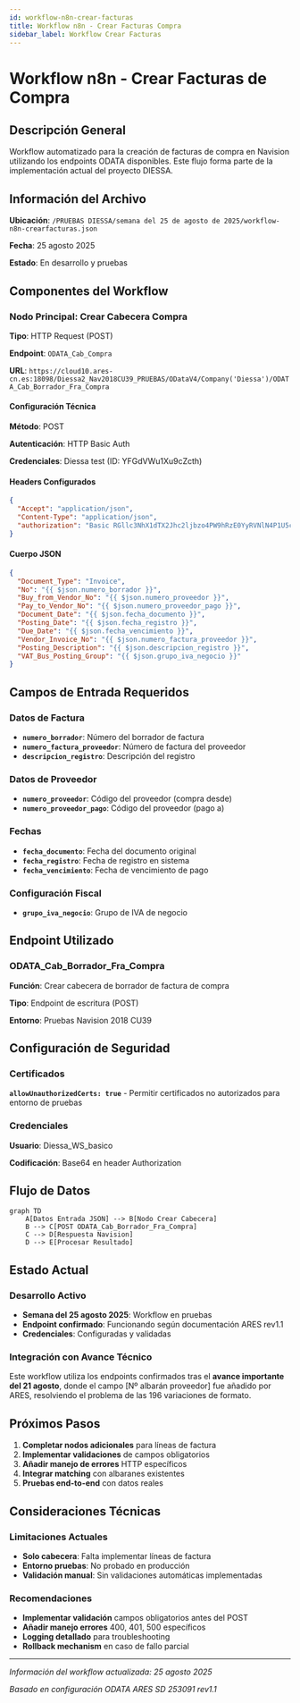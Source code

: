 ```yaml
---
id: workflow-n8n-crear-facturas
title: Workflow n8n - Crear Facturas Compra
sidebar_label: Workflow Crear Facturas
---
```


# Workflow n8n - Crear Facturas de Compra

## Descripción General

Workflow automatizado para la creación de facturas de compra en Navision utilizando los endpoints ODATA disponibles. Este flujo forma parte de la implementación actual del proyecto DIESSA.

## Información del Archivo

**Ubicación**: `/PRUEBAS DIESSA/semana del 25 de agosto de 2025/workflow-n8n-crearfacturas.json`

**Fecha**: 25 agosto 2025

**Estado**: En desarrollo y pruebas

## Componentes del Workflow

### Nodo Principal: Crear Cabecera Compra

**Tipo**: HTTP Request (POST)

**Endpoint**: `ODATA_Cab_Compra`

**URL**: `https://cloud10.ares-cn.es:18098/Diessa2_Nav2018CU39_PRUEBAS/ODataV4/Company('Diessa')/ODATA_Cab_Borrador_Fra_Compra`

#### Configuración Técnica

**Método**: POST

**Autenticación**: HTTP Basic Auth

**Credenciales**: Diessa test (ID: YFGdVWu1Xu9cZcth)

#### Headers Configurados
```json
{
  "Accept": "application/json",
  "Content-Type": "application/json",
  "authorization": "Basic RGllc3NhX1dTX2Jhc2ljbzo4PW9hRzE0YyRVNlN4P1U5cTBzVDdBZzFFQTk2eGY4T3hJTzVzcEh0OXhvclhRWDI="
}
```

#### Cuerpo JSON
```json
{
  "Document_Type": "Invoice",
  "No": "{{ $json.numero_borrador }}",
  "Buy_from_Vendor_No": "{{ $json.numero_proveedor }}",
  "Pay_to_Vendor_No": "{{ $json.numero_proveedor_pago }}",
  "Document_Date": "{{ $json.fecha_documento }}",
  "Posting_Date": "{{ $json.fecha_registro }}",
  "Due_Date": "{{ $json.fecha_vencimiento }}",
  "Vendor_Invoice_No": "{{ $json.numero_factura_proveedor }}",
  "Posting_Description": "{{ $json.descripcion_registro }}",
  "VAT_Bus_Posting_Group": "{{ $json.grupo_iva_negocio }}"
}
```

## Campos de Entrada Requeridos

### Datos de Factura
- **`numero_borrador`**: Número del borrador de factura
- **`numero_factura_proveedor`**: Número de factura del proveedor
- **`descripcion_registro`**: Descripción del registro

### Datos de Proveedor  
- **`numero_proveedor`**: Código del proveedor (compra desde)
- **`numero_proveedor_pago`**: Código del proveedor (pago a)

### Fechas
- **`fecha_documento`**: Fecha del documento original
- **`fecha_registro`**: Fecha de registro en sistema
- **`fecha_vencimiento`**: Fecha de vencimiento de pago

### Configuración Fiscal
- **`grupo_iva_negocio`**: Grupo de IVA de negocio

## Endpoint Utilizado

### ODATA_Cab_Borrador_Fra_Compra
**Función**: Crear cabecera de borrador de factura de compra

**Tipo**: Endpoint de escritura (POST)

**Entorno**: Pruebas Navision 2018 CU39

## Configuración de Seguridad

### Certificados
**`allowUnauthorizedCerts: true`** - Permitir certificados no autorizados para entorno de pruebas

### Credenciales
**Usuario**: Diessa_WS_basico

**Codificación**: Base64 en header Authorization

## Flujo de Datos

```mermaid
graph TD
    A[Datos Entrada JSON] --> B[Nodo Crear Cabecera]
    B --> C[POST ODATA_Cab_Borrador_Fra_Compra]
    C --> D[Respuesta Navision]
    D --> E[Procesar Resultado]
```

## Estado Actual

### Desarrollo Activo
- **Semana del 25 agosto 2025**: Workflow en pruebas
- **Endpoint confirmado**: Funcionando según documentación ARES rev1.1
- **Credenciales**: Configuradas y validadas

### Integración con Avance Técnico
Este workflow utiliza los endpoints confirmados tras el **avance importante del 21 agosto**, donde el campo [Nº albarán proveedor] fue añadido por ARES, resolviendo el problema de las 196 variaciones de formato.

## Próximos Pasos

1. **Completar nodos adicionales** para líneas de factura
2. **Implementar validaciones** de campos obligatorios  
3. **Añadir manejo de errores** HTTP específicos
4. **Integrar matching** con albaranes existentes
5. **Pruebas end-to-end** con datos reales

## Consideraciones Técnicas

### Limitaciones Actuales
- **Solo cabecera**: Falta implementar líneas de factura
- **Entorno pruebas**: No probado en producción
- **Validación manual**: Sin validaciones automáticas implementadas

### Recomendaciones
- **Implementar validación** campos obligatorios antes del POST
- **Añadir manejo errores** 400, 401, 500 específicos
- **Logging detallado** para troubleshooting
- **Rollback mechanism** en caso de fallo parcial

---

*Información del workflow actualizada: 25 agosto 2025*

*Basado en configuración ODATA ARES SD 253091 rev1.1*